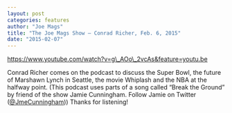 ```yaml
---
layout: post
categories: features
author: "Joe Mags"
title: "The Joe Mags Show — Conrad Richer, Feb. 6, 2015"
date: "2015-02-07"
---
```


https://www.youtube.com/watch?v=g\_AOo\_2vcAs&feature=youtu.be

Conrad Richer comes on the podcast to discuss the Super Bowl, the future of Marshawn Lynch in Seattle, the movie Whiplash and the NBA at the halfway point. (This podcast uses parts of a song called “Break the Ground” by friend of the show Jamie Cunningham. Follow Jamie on Twitter ([@JmeCunningham](https://twitter.com/jmecunningham))) Thanks for listening!


